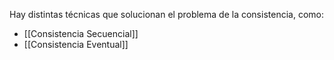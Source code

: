 Hay distintas técnicas que solucionan el problema de la consistencia, como:

- [[Consistencia Secuencial]]
- [[Consistencia Eventual]]
